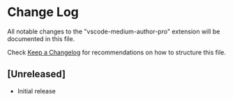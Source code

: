 # Change Log

All notable changes to the "vscode-medium-author-pro" extension will be documented in this file.

Check [Keep a Changelog](http://keepachangelog.com/) for recommendations on how to structure this file.

## [Unreleased]

- Initial release